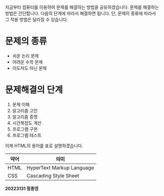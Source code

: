 지금부터 컴퓨터를 이용하여 문제를 해결하는 방법을 공유하겠습니다. 문제를 해결하는 방법은
간단합니다. 다음의 단계에 따라서 해결하면 됩니다.
단, 문제의 종류에 따라서 그 적용 방법은 달라질 수 있습니다.
# 문제의 종류
- 쉬운 논리 문제
- 어려운 수학 문제
- 이도저도 아닌 문제

# 문제해결의 단계
1. 문제 이해
2. 알고리즘 고안
3. 알고리즘 증명
4. 시간복잡도 계산
5. 프로그램 구현
6. 프로그램 테스트

이제 HTML의 용어를 표로 설명하겠습니다.

| 약어 | 의미 |
|----------|----------|
| HTML | HyperText Markup Language |
| CSS | Cascading Style Sheet |

**20223131 정종영**
